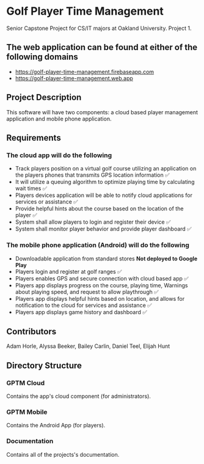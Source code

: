 # Golf Player Time Management
Senior Capstone Project for CS/IT majors at Oakland University. Project 1.
## The web application can be found at either of the following domains
* https://golf-player-time-management.firebaseapp.com
* https://golf-player-time-management.web.app
## Project Description
This software will have two components: a cloud based player management application and mobile phone application.
## Requirements
### The cloud app will do the following
* Track players position on a virtual golf course utilizing an application on the players phones that
transmits GPS location information ✅
* It will utilize a queuing algorithm to optimize playing time by calculating wait times ✅
* Players devices application will be able to notify cloud applications for services or assistance ✅
* Provide helpful hints about the course based on the location of the player ✅
* System shall allow players to login and register their device ✅
* System shall monitor player behavior and provide player dashboard ✅
### The mobile phone application (Android) will do the following
* Downloadable application from standard stores <strong>Not deployed to Google Play</strong>
* Players login and register at golf ranges ✅
* Players enables GPS and secure connection with cloud based app ✅
* Players app displays progress on the course, playing time, Warnings about playing speed, and
request to allow playthrough ✅
* Players app displays helpful hints based on location, and allows for notification to the cloud for
services and assistance ✅
* Players app displays game history and dashboard ✅
## Contributors
Adam Horle, Alyssa Beeker, Bailey Carlin, Daniel Teel, Elijah Hunt
## Directory Structure
### GPTM Cloud
Contains the app's cloud component (for administrators).
### GPTM Mobile
Contains the Android App (for players).
### Documentation
Contains all of the projects's documentation.
